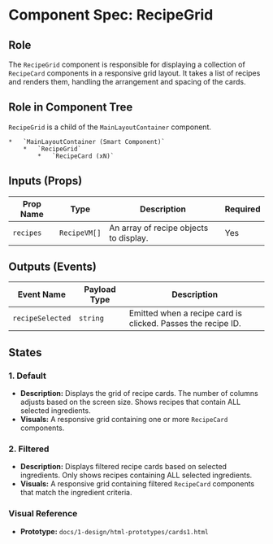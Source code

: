 # Component Spec: RecipeGrid

## Role

The `RecipeGrid` component is responsible for displaying a collection of `RecipeCard` components in a responsive grid layout. It takes a list of recipes and renders them, handling the arrangement and spacing of the cards.

## Role in Component Tree

`RecipeGrid` is a child of the `MainLayoutContainer` component.

```
*   `MainLayoutContainer (Smart Component)`
    *   `RecipeGrid`
        *   `RecipeCard (xN)`
```

## Inputs (Props)

| Prop Name | Type         | Description                            | Required |
| --------- | ------------ | -------------------------------------- | -------- |
| `recipes` | `RecipeVM[]` | An array of recipe objects to display. | Yes      |

## Outputs (Events)

| Event Name       | Payload Type | Description                                                  |
| ---------------- | ------------ | ------------------------------------------------------------ |
| `recipeSelected` | `string`     | Emitted when a recipe card is clicked. Passes the recipe ID. |

## States

### 1. Default

- **Description:** Displays the grid of recipe cards. The number of columns adjusts based on the screen size. Shows recipes that contain ALL selected ingredients.
- **Visuals:** A responsive grid containing one or more `RecipeCard` components.

### 2. Filtered

- **Description:** Displays filtered recipe cards based on selected ingredients. Only shows recipes containing ALL selected ingredients.
- **Visuals:** A responsive grid containing filtered `RecipeCard` components that match the ingredient criteria.

### Visual Reference

- **Prototype:** `docs/1-design/html-prototypes/cards1.html`
